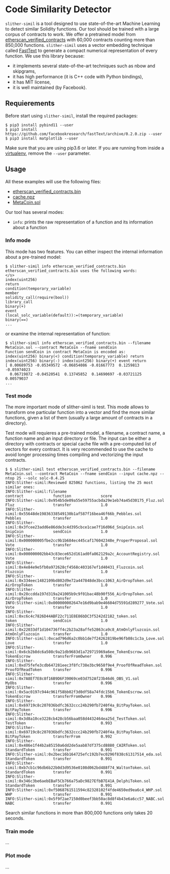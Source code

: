 # Code Similarity Detector

`slither-simil` is a tool designed to use state-of-the-art Machine Learning to detect similar Solidity functions.
Our tool should be trained with a large corpus of contracts to work. We offer a pretrained model from [etherscan_verified_contracts](https://github.com/thec00n/etherscan_verified_contracts) with 60,000 contracts counting more than 850,000 functions.
`slither-simil` uses a vector embedding technique called [FastText](https://github.com/facebookresearch/fastText) to generate a compact numerical representation of every function. We use this library because:
* it implements several state-of-the-art techniques such as nbow and skipgrams,
* it has high performance (it is C++ code with Python bindings),
* it has MIT license,
* it is well maintained (by Facebook).
 
## Requierements

Before start using `slither-simil`, install the required packages:

```
$ pip3 install pybind11 --user
$ pip3 install https://github.com/facebookresearch/fastText/archive/0.2.0.zip --user
$ pip3 install matplotlib --user
```

Make sure that you are using pip3.6 or later. If you are running from inside a [virtualenv](https://virtualenv.pypa.io/en/latest/), remove the `--user` parameter.

## Usage

All these examples will use the following files:

* [etherscan_verified_contracts.bin](https://drive.google.com/file/d/1oEhbIL4V9582Y5VKp4iiOURGq8qa4cBN/view?usp=sharing)
* [cache.npz](https://drive.google.com/file/d/1vpwusbyzLn1JqqAvlFivHXtLvsEp0VqX/view?usp=sharing)
* [MetaCoin.sol](link)

Our tool has several modes:
- `info`: prints the raw representation of a function and its information about a function

### Info mode

This mode has two features. You can either inspect the internal information about a pre-trained model:

```
$ slither-simil info etherscan_verified_contracts.bin 
etherscan_verified_contracts.bin uses the following words:
</s>
index(uint256)
return
condition(temporary_variable)
member
solidity_call(require(bool))
library_call
binary(+)
event
(local_solc_variable(default)):=(temporary_variable)
binary(==)
...
```

or examine the internal representation of function:

```
$ slither-simil info etherscan_verified_contracts.bin --filename MetaCoin.sol --contract MetaCoin --fname sendCoin
Function sendCoin in contract MetaCoin is encoded as:
index(uint256) binary(<) condition(temporary_variable) return index(uint256) binary(-) index(uint256) binary(+) event return
[ 0.00689753 -0.05349572 -0.06854086 -0.01667773  0.1259813  -0.05974023
  0.06719872 -0.04520541  0.13745852  0.14690697 -0.03721125  0.00579037
...
```

### Test mode

The more important mode of slither-simil is test. This mode allows to transform one particular function into a vector and find the more similar functions, given a list of them (usually a large amount of contracts in a directory).

Test mode will requieres a pre-trained model, a filename, a contract name, a function name and an input directory or file. The input can be either a directory with contracts or special cache file with a pre-computed list of vectors for every contract. It is very recommended to use the cache to avoid longer processing times compiling and vectorizing the input contracts.  

```
$ $ slither-simil test etherscan_verified_contracts.bin --filename MetaCoin.sol --contract MetaCoin --fname sendCoin --input cache.npz --ntop 25 --solc solc-0.4.25 
INFO:Slither-simil:Reviewed 825062 functions, listing the 25 most similar ones:
INFO:Slither-simil:filename                                                          contract             function             score     
INFO:Slither-simil:0x954b5de09a55e59755acbda29e1eb74a45d30175_Fluz.sol               Fluz                 transfer             1.0       
INFO:Slither-simil:0x55648de19836338549130b1af587f16bea46f66b_Pebbles.sol            Pebbles              transfer             1.0       
INFO:Slither-simil:0x3fcee23add6e86dde3c4d395cbce1cae7f16d06d_SnipCoin.sol           SnipCoin             sendCoin             1.0       
INFO:Slither-simil:0x000000005fbe2cc9b1b684ec445caf176042348e_ProperProposal.sol     Vote                 transfer             1.0       
INFO:Slither-simil:0x000000002bb43c83ece652d161ad0fa862129a2c_AccountRegistry.sol    Vote                 transfer             1.0       
INFO:Slither-simil:0x4e84e9e5fb0a972628cf4568c403167ef1d40431_Fluzcoin.sol           Fluzcoin             transfer             1.0       
INFO:Slither-simil:0x334eec1482109bd802d9e72a447848de3bcc1063_AirDropToken.sol       AirDropToken         transfer             1.0       
INFO:Slither-simil:0x28ccdda197d319a241005b9c9f01bac48b90f556_AirDropToken.sol       AirDropToken         transfer             1.0       
INFO:Slither-simil:0x000000002647e16d9bab9e46604d75591d289277_Vote.sol               Vote                 transfer             1.0       
INFO:Slither-simil:0xc6c4c7826D44ABF22c711E8E86bDC3f5242d2182_token.sol              token                sendCoin             1.0       
INFO:Slither-simil:0x22033df1d104736ff4c2b23a28affe52863ca9c8_AtmOnlyFluzcoin.sol    AtmOnlyFluzcoin      transfer             1.0       
INFO:Slither-simil:0xcad796d6a2c0bb1de7f24262819be96fb08c1c3a_Love.sol               Love                 transfer             1.0       
INFO:Slither-simil:0x6cb2b8dc6a508c9a21db9683d1a729715969a6ee_TokenEscrow.sol        TokenEscrow          transferFromOwner    0.996     
INFO:Slither-simil:0xd75fefe3cdb647281eec3f8fc738e3bc9658f9e4_ProofOfReadToken.sol   ProofOfReadToken     transfer             0.996     
INFO:Slither-simil:0x7A8Ef7E8c8f16B9D6F39069ce03d752Af23b46d6_OBS_V1.sol             MyObs                transfer             0.996     
INFO:Slither-simil:0x5ac0197c944c961f58bb02f3d0df58a74fdc15b6_TokenEscrow.sol        TokenEscrow          transferFromOwner    0.996     
INFO:Slither-simil:0x69719c8c207036bdfc3632ccc24b290fb7240f4a_BitPayToken.sol        BitPayToken          transfer             0.996     
INFO:Slither-simil:0x3d8a10ce3228cb428cb56baa058d4432464ea25d_TestToken.sol          TestToken            transfer             0.993     
INFO:Slither-simil:0x69719c8c207036bdfc3632ccc24b290fb7240f4a_BitPayToken.sol        BitPayToken          transferFrom         0.992     
INFO:Slither-simil:0x486e1f44b2a85150a6dd2de5aab87df375cd8880_CAIRToken.sol          StandardToken        transfer             0.991     
INFO:Slither-simil:0x2bec16b164725efc192b7ec0296f838c61317514_eda.sol                StandardToken        transfer             0.991     
INFO:Slither-simil:0xb7cb1c96db6b22b0d3d9536e0108d062bd488f74_WaltonToken.sol        StandardToken        transfer             0.991     
INFO:Slither-simil:0x346c3be6aebEBaF5Cb766a75aDc9827EfbB7E41A_DelphiToken.sol        StandardToken        transfer             0.991     
INFO:Slither-simil:0xf5068761511594c82328102f4fde4650ed9ea6c4_WHP.sol                WHP                  transfer             0.991     
INFO:Slither-simil:0x5f9f2ae7150d0beef3bb50ac8d8f4b43e6a6cc57_NABC.sol               NABC                 transfer             0.991 
```

Search similar functions in more than 800,000 functions only takes 20 seconds.


### Train mode

...

### Plot mode

...